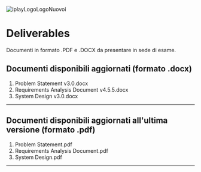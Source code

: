 ![iplayLogoLogoNuovoi](https://user-images.githubusercontent.com/43319612/204019581-3ce16f8e-632d-4254-bcf9-40a1467a6059.png)

# Deliverables
 Documenti in formato .PDF e .DOCX da presentare in sede di esame. 

## Documenti disponibili aggiornati (formato .docx)
1. Problem Statement v3.0.docx
2. Requirements Analysis Document v4.5.5.docx
3. System Design v3.0.docx
--------------

## Documenti disponibili aggiornati all'ultima versione (formato .pdf)
1. Problem Statement.pdf
2. Requirements Analysis Document.pdf
3. System Design.pdf
--------------
